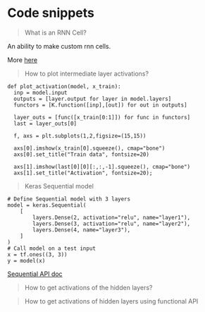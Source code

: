 # Code snippets 

> What is an RNN Cell?

An ability to make custom rnn cells.

More [here](https://becominghuman.ai/understanding-tensorflow-source-code-rnn-cells-55464036fc07)

> How to plot intermediate layer activations?
```
def plot_activation(model, x_train):
  inp = model.input
  outputs = [layer.output for layer in model.layers]
  functors = [K.function([inp],[out]) for out in outputs]

  layer_outs = [func([x_train[0:1]]) for func in functors]
  last = layer_outs[0]

  f, axs = plt.subplots(1,2,figsize=(15,15))

  axs[0].imshow(x_train[0].squeeze(), cmap="bone")
  axs[0].set_title("Train data", fontsize=20)

  axs[1].imshow(last[0][0][:,:,-1].squeeze(), cmap="bone")
  axs[1].set_title("Activation", fontsize=20);
```

> Keras Sequential model

```
# Define Sequential model with 3 layers
model = keras.Sequential(
    [
        layers.Dense(2, activation="relu", name="layer1"),
        layers.Dense(3, activation="relu", name="layer2"),
        layers.Dense(4, name="layer3"),
    ]
)
# Call model on a test input
x = tf.ones((3, 3))
y = model(x)
```

[Sequential API doc](https://www.tensorflow.org/guide/keras/sequential_model)


> How to get activations of the hidden layers? 


> How to get activations of hidden layers using functional API